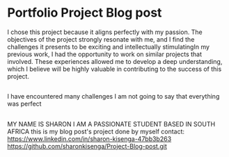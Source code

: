# Portfolio Project Blog post

I chose this project because it aligns perfectly with my passion. 
The objectives of the project strongly resonate with me, and I find the challenges it presents to be exciting and intellectually stimulatingIn my previous work, I had the opportunity to work on similar projects that involved. These experiences allowed me to develop a deep understanding, which I believe will be highly valuable in contributing to the success of this project.

##
I have encountered many challenges I am not going to say that everything was perfect
##
MY NAME IS SHARON I AM A PASSIONATE STUDENT BASED IN SOUTH AFRICA
this is my blog post's project done by myself
contact: https://www.linkedin.com/in/sharon-kisenga-47bb3b263
https://github.com/sharonkisenga/Project-Blog-post.git

